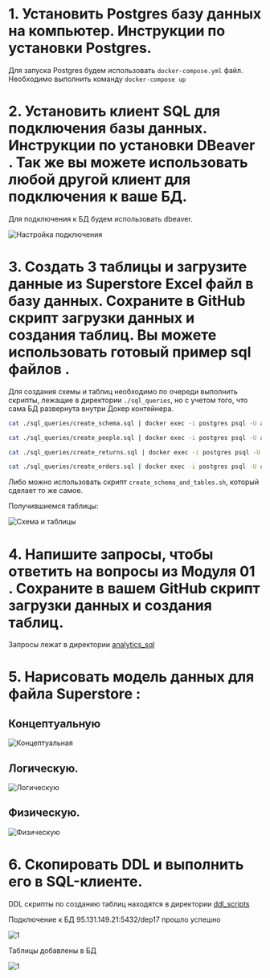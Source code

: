 # 1. Установить Postgres базу данных на компьютер. Инструкции по установки Postgres.

Для запуска Postgres будем использовать `docker-compose.yml` файл. 
Необходимо выполнить команду `docker-compose up`

# 2. Установить клиент SQL для подключения базы данных. Инструкции по установки DBeaver . Так же вы можете использовать любой другой клиент для подключения к ваше БД.

Для подключения к БД будем использовать dbeaver.

![Настройка подключения ](./resources/connection.png)


# 3. Создать 3 таблицы и загрузите данные из Superstore Excel файл  в базу данных. Сохраните в GitHub скрипт загрузки данных и создания таблиц. Вы можете использовать готовый пример sql файлов .

Для создания схемы и таблиц необходимо по очереди выполнить скрипты, лежащие в директории `./sql_queries`, но с учетом того, что сама БД развернута внутри Докер контейнера.

```bash
cat ./sql_queries/create_schema.sql | docker exec -i postgres psql -U admin -d test_db
```
```bash
cat ./sql_queries/create_people.sql | docker exec -i postgres psql -U admin -d test_db
```
```bash
cat ./sql_queries/create_returns.sql | docker exec -i postgres psql -U admin -d test_db
```
```bash
cat ./sql_queries/create_orders.sql | docker exec -i postgres psql -U admin -d test_db
```

Либо можно использовать скрипт `create_schema_and_tables.sh`, который сделает то же самое.

Получившиемся таблицы:

![Схема и таблицы](./resources/db.png)

# 4. Напишите запросы, чтобы ответить на вопросы из Модуля 01 . Сохраните в вашем GitHub скрипт загрузки данных и создания таблиц.
Запросы лежат в директории [analytics_sql](./analytics_sql/overview_dashboard.sql)

# 5. Нарисовать модель данных для файла Superstore : 
## Концептуальную
![Концептуальная](./resources/concept.png)

## Логическую.
![Логическую](./resources/logical.png)

## Физическую.
![Физическую](./resources/physical.png)

# 6. Скопировать DDL и выполнить его в SQL-клиенте.

DDL скрипты по созданию таблиц находятся в директории [ddl_scripts](./ddl_scripts)

Подключение к БД 95.131.149.21:5432/dep17 прошло успешно

![1](./resources/mgpu_dp_con.png)

Таблицы добавлены в БД 

![1](./resources/mgpu_db.png)